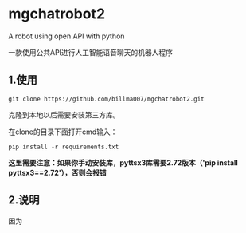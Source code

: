 # mgchatrobot2

A robot using open API with python

一款使用公共API进行人工智能语音聊天的机器人程序

## 1.使用

```shell
git clone https://github.com/billma007/mgchatrobot2.git
```

克隆到本地以后需要安装第三方库。

在clone的目录下面打开cmd输入：

```shell
pip install -r requirements.txt
```

**这里需要注意：如果你手动安装库，pyttsx3库需要2.72版本（'pip install pyttsx3==2.72'），否则会报错**

## 2.说明

因为
